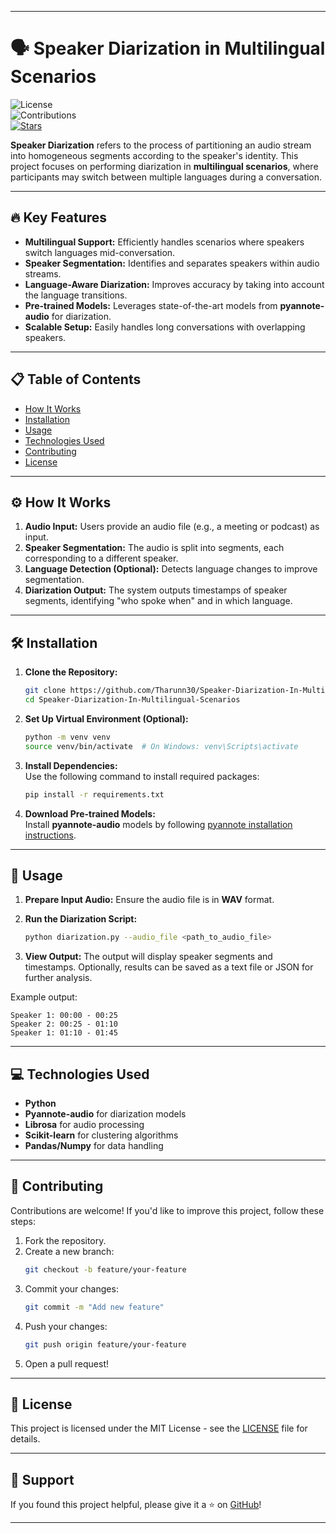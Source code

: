 

---

# 🗣️ Speaker Diarization in Multilingual Scenarios  
![License](https://img.shields.io/github/license/Tharunn30/Speaker-Diarization-In-Multilingual-Scenarios?style=flat-square)  
![Contributions](https://img.shields.io/badge/Contributions-Welcome-brightgreen?style=flat-square)  
[![Stars](https://img.shields.io/github/stars/Tharunn30/Speaker-Diarization-In-Multilingual-Scenarios?style=social)](https://github.com/Tharunn30/Speaker-Diarization-In-Multilingual-Scenarios/stargazers)

**Speaker Diarization** refers to the process of partitioning an audio stream into homogeneous segments according to the speaker's identity. This project focuses on performing diarization in **multilingual scenarios**, where participants may switch between multiple languages during a conversation.

---

## 🔥 Key Features  
- **Multilingual Support:** Efficiently handles scenarios where speakers switch languages mid-conversation.  
- **Speaker Segmentation:** Identifies and separates speakers within audio streams.  
- **Language-Aware Diarization:** Improves accuracy by taking into account the language transitions.  
- **Pre-trained Models:** Leverages state-of-the-art models from **pyannote-audio** for diarization.  
- **Scalable Setup:** Easily handles long conversations with overlapping speakers.

---

## 📋 Table of Contents  
- [How It Works](#-how-it-works)  
- [Installation](#-installation)  
- [Usage](#-usage)  
- [Technologies Used](#-technologies-used)  
- [Contributing](#-contributing)  
- [License](#-license)

---

## ⚙️ How It Works  
1. **Audio Input:** Users provide an audio file (e.g., a meeting or podcast) as input.  
2. **Speaker Segmentation:** The audio is split into segments, each corresponding to a different speaker.  
3. **Language Detection (Optional):** Detects language changes to improve segmentation.  
4. **Diarization Output:** The system outputs timestamps of speaker segments, identifying "who spoke when" and in which language.

---

## 🛠️ Installation  

1. **Clone the Repository:**  
   ```bash
   git clone https://github.com/Tharunn30/Speaker-Diarization-In-Multilingual-Scenarios.git
   cd Speaker-Diarization-In-Multilingual-Scenarios
   ```

2. **Set Up Virtual Environment (Optional):**  
   ```bash
   python -m venv venv
   source venv/bin/activate  # On Windows: venv\Scripts\activate
   ```

3. **Install Dependencies:**  
   Use the following command to install required packages:  
   ```bash
   pip install -r requirements.txt
   ```

4. **Download Pre-trained Models:**  
   Install **pyannote-audio** models by following [pyannote installation instructions](https://github.com/pyannote/pyannote-audio).

---

## 🚀 Usage  

1. **Prepare Input Audio:** Ensure the audio file is in **WAV** format.  
2. **Run the Diarization Script:**  
   ```bash
   python diarization.py --audio_file <path_to_audio_file>
   ```

3. **View Output:** The output will display speaker segments and timestamps. Optionally, results can be saved as a text file or JSON for further analysis.

Example output:  
```
Speaker 1: 00:00 - 00:25  
Speaker 2: 00:25 - 01:10  
Speaker 1: 01:10 - 01:45  
```

---

## 💻 Technologies Used  
- **Python**  
- **Pyannote-audio** for diarization models  
- **Librosa** for audio processing  
- **Scikit-learn** for clustering algorithms  
- **Pandas/Numpy** for data handling

---

## 🤝 Contributing  
Contributions are welcome! If you'd like to improve this project, follow these steps:  
1. Fork the repository.  
2. Create a new branch:  
   ```bash
   git checkout -b feature/your-feature
   ```
3. Commit your changes:  
   ```bash
   git commit -m "Add new feature"
   ```
4. Push your changes:  
   ```bash
   git push origin feature/your-feature
   ```
5. Open a pull request!

---

## 📄 License  
This project is licensed under the MIT License - see the [LICENSE](LICENSE) file for details.

---

## 🌟 Support  
If you found this project helpful, please give it a ⭐ on [GitHub](https://github.com/Tharunn30/Speaker-Diarization-In-Multilingual-Scenarios)!

---

